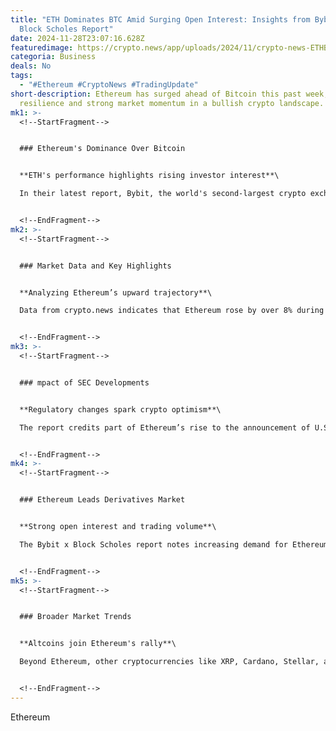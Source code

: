 ```yaml
---
title: "ETH Dominates BTC Amid Surging Open Interest: Insights from Bybit x
  Block Scholes Report"
date: 2024-11-28T23:07:16.628Z
featuredimage: https://crypto.news/app/uploads/2024/11/crypto-news-ETHBTC-ethereum-bitcoin-option02-1380x820.webp
categoria: Business
deals: No
tags:
  - "#Ethereum #CryptoNews #TradingUpdate"
short-description: Ethereum has surged ahead of Bitcoin this past week, showing
  resilience and strong market momentum in a bullish crypto landscape.
mk1: >-
  <!--StartFragment-->


  ### Ethereum's Dominance Over Bitcoin


  **ETH's performance highlights rising investor interest**\

  In their latest report, Bybit, the world's second-largest crypto exchange, and Block Scholes, a data analytics firm based in London, revealed Ethereum's strong showing compared to Bitcoin. The report emphasizes Ethereum's growing open interest in perpetual swaps, contrasting with Bitcoin's slowed performance after briefly touching an all-time high of $99,531.


  <!--EndFragment-->
mk2: >-
  <!--StartFragment-->


  ### Market Data and Key Highlights


  **Analyzing Ethereum’s upward trajectory**\

  Data from crypto.news indicates that Ethereum rose by over 8% during the week, outperforming Bitcoin's -1.6%. Ethereum achieved a weekly high of $3,682 on November 28. Meanwhile, Bitcoin's price dropped to $90,911 after reaching the historic $100K level. The contrasting trends point to a shift in market dynamics favoring Ethereum.


  <!--EndFragment-->
mk3: >-
  <!--StartFragment-->


  ### mpact of SEC Developments


  **Regulatory changes spark crypto optimism**\

  The report credits part of Ethereum’s rise to the announcement of U.S. SEC Chair Gary Gensler’s resignation, expected in January 2025. This change has fueled optimism among investors, with many anticipating a more crypto-friendly regulatory environment.


  <!--EndFragment-->
mk4: >-
  <!--StartFragment-->


  ### Ethereum Leads Derivatives Market


  **Strong open interest and trading volume**\

  The Bybit x Block Scholes report notes increasing demand for Ethereum call options, highlighting its leadership in trading volumes and open interest. In contrast, Bitcoin's derivatives market saw reduced demand for short-term options, signaling waning momentum.


  <!--EndFragment-->
mk5: >-
  <!--StartFragment-->


  ### Broader Market Trends


  **Altcoins join Ethereum's rally**\

  Beyond Ethereum, other cryptocurrencies like XRP, Cardano, Stellar, and Polkadot also outperformed, benefiting from renewed market optimism. The growing interest across altcoins reinforces the market's shift toward broader diversification.


  <!--EndFragment-->
---
```

<!--StartFragment-->

Ethereum

<!--EndFragment-->